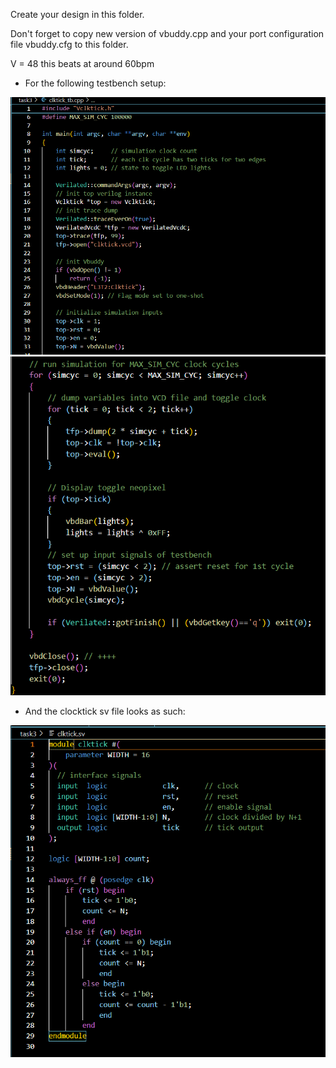 Create your design in this folder.

Don't forget to copy new version of vbuddy.cpp and your port configuration file vbuddy.cfg to this folder.

V = 48 this beats at around 60bpm

- For the following testbench setup:

![alt text](image.png)
![alt text](image-1.png)

- And the clocktick sv file looks as such:

![alt text](image-2.png)

